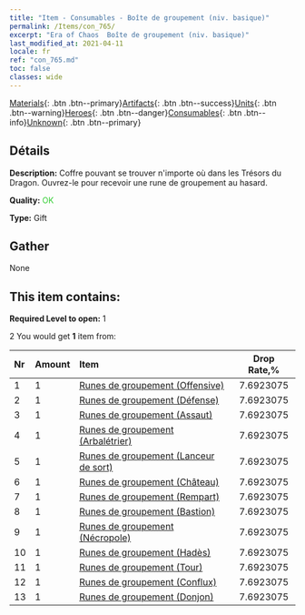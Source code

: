 ```yaml
---
title: "Item - Consumables - Boîte de groupement (niv. basique)"
permalink: /Items/con_765/
excerpt: "Era of Chaos  Boîte de groupement (niv. basique)"
last_modified_at: 2021-04-11
locale: fr
ref: "con_765.md"
toc: false
classes: wide
---
```

 [Materials](/fr/Items/){: .btn .btn--primary}[Artifacts](/fr/Items/Artifacts/){: .btn .btn--success}[Units](/fr/Items/Units/){: .btn .btn--warning}[Heroes](/fr/Items/Heroes/){: .btn .btn--danger}[Consumables](/fr/Items/Consumables/){: .btn .btn--info}[Unknown](/fr/Items/Unknown/){: .btn .btn--primary}

## Détails
 **Description:** Coffre pouvant se trouver n'importe où dans les Trésors du Dragon. Ouvrez-le pour recevoir une rune de groupement au hasard.

 **Quality:** <span style="color: #32CD32">OK</span>

 **Type:** Gift

## Gather

  None

## This item contains:

 **Required Level to open:** 1

 2 You would get **1** item  from:

  | Nr | Amount |     Item    | Drop Rate,% |
  |:---|:-------|:------------|:---------:|
  | 1 | 1 | [Runes de groupement (Offensive)](/fr/Items/con_734/) | 7.6923075 | 
  | 2 | 1 | [Runes de groupement (Défense)](/fr/Items/con_739/) | 7.6923075 | 
  | 3 | 1 | [Runes de groupement (Assaut)](/fr/Items/con_741/) | 7.6923075 | 
  | 4 | 1 | [Runes de groupement (Arbalétrier)](/fr/Items/con_742/) | 7.6923075 | 
  | 5 | 1 | [Runes de groupement (Lanceur de sort)](/fr/Items/con_746/) | 7.6923075 | 
  | 6 | 1 | [Runes de groupement (Château)](/fr/Items/con_752/) | 7.6923075 | 
  | 7 | 1 | [Runes de groupement (Rempart)](/fr/Items/con_753/) | 7.6923075 | 
  | 8 | 1 | [Runes de groupement (Bastion)](/fr/Items/con_754/) | 7.6923075 | 
  | 9 | 1 | [Runes de groupement (Nécropole)](/fr/Items/con_755/) | 7.6923075 | 
  | 10 | 1 | [Runes de groupement (Hadès)](/fr/Items/con_777/) | 7.6923075 | 
  | 11 | 1 | [Runes de groupement (Tour)](/fr/Items/con_785/) | 7.6923075 | 
  | 12 | 1 | [Runes de groupement (Conflux)](/fr/Items/con_791/) | 7.6923075 | 
  | 13 | 1 | [Runes de groupement (Donjon)](/fr/Items/con_792/) | 7.6923075 | 
